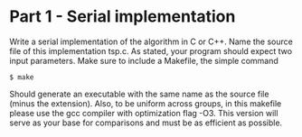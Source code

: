 # Part 1 - Serial implementation

Write a serial implementation of the algorithm in C or C++. Name the source file of this implementation tsp.c. As stated, your program should expect two input parameters.
Make sure to include a Makefile, the simple command

`$ make`

Should generate an executable with the same name as the source file (minus the extension). Also, to
be uniform across groups, in this makefile please use the gcc compiler with optimization flag -O3.
This version will serve as your base for comparisons and must be as efficient as possible.
